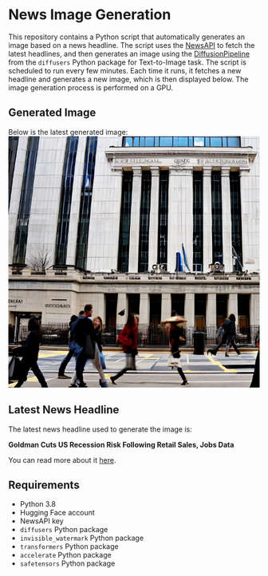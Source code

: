 # News Image Generation
This repository contains a Python script that automatically generates an image based on a news headline. The script uses the [NewsAPI](https://newsapi.org/) to fetch the latest headlines, and then generates an image using the [DiffusionPipeline](https://github.com/huggingface/diffusers) from the `diffusers` Python package for Text-to-Image task.
The script is scheduled to run every few minutes. Each time it runs, it fetches a new headline and generates a new image, which is then displayed below. The image generation process is performed on a GPU.

## Generated Image
Below is the latest generated image:
![Generated Image](image.png)

## Latest News Headline
The latest news headline used to generate the image is:

**Goldman Cuts US Recession Risk Following Retail Sales, Jobs Data**

You can read more about it [here](https://news.google.com/rss/articles/CBMitAFBVV95cUxONHVrUkktT2ozOHpRZW5XMzhkaU9YRW41V0hSRVFiQlZMaUl0OFJQc19UZ1ZxWktWZDFKN2JUM3hUbU9tLWNHc0laVHRmU215QllVSlQ3WTRYZktXZWhSUnFhWENrYTdSYlg4MlhNd3RqejBqNTZGcTFnTVoxMHBFN1RCSmdoc0R3cHE2LWJVRWdHUlNjZWgyNnRBcV9pSV9LWkcwS1dvX0VlTkdpWFhWQk81SGw?oc=5).

## Requirements
- Python 3.8
- Hugging Face account
- NewsAPI key
- `diffusers` Python package
- `invisible_watermark` Python package
- `transformers` Python package
- `accelerate` Python package
- `safetensors` Python package

